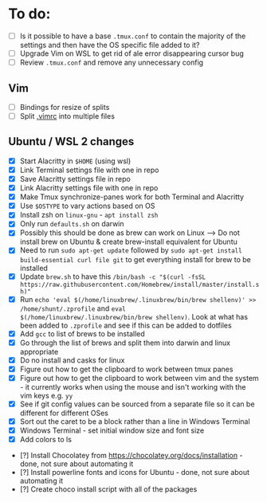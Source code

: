 # To do:

- [ ] Is it possible to have a base `.tmux.conf` to contain the majority of the
  settings and then have the OS specific file added to it?
- [ ] Upgrade Vim on WSL to get rid of ale error disappearing cursor bug
- [ ] Review `.tmux.conf` and remove any unnecessary config

## Vim

- [ ] Bindings for resize of splits
- [ ] Split [.vimrc](./dotfiles/.vimrc) into multiple files

## Ubuntu / WSL 2 changes

- [x] Start Alacritty in `$HOME` (using wsl)
- [x] Link Terminal settings file with one in repo
- [x] Save Alacritty settings file in repo
- [x] Link Alacritty settings file with one in repo
- [x] Make Tmux synchronize-panes work for both Terminal and Alacritty
- [x] Use `$OSTYPE` to vary actions based on OS
- [x] Install zsh on `linux-gnu` - `apt install zsh`
- [x] Only run `defaults.sh` on darwin
- [x] Possibly this should be done as brew can work on Linux --> Do not install brew on Ubuntu & create brew-install equivalent for Ubuntu
- [x] Need to run `sudo apt-get update` followed by `sudo apt-get install build-essential curl file git` to get everything install for brew to be installed
- [x] Update `brew.sh` to have this `/bin/bash -c "$(curl -fsSL https://raw.githubusercontent.com/Homebrew/install/master/install.sh)"`
- [x] Run `echo 'eval $(/home/linuxbrew/.linuxbrew/bin/brew shellenv)' >> /home/shunt/.zprofile` and `eval $(/home/linuxbrew/.linuxbrew/bin/brew shellenv)`. Look at what has been added to `.zprofile` and see if this can be added to dotfiles
- [x] Add `gcc` to list of brews to be installed
- [x] Go through the list of brews and split them into darwin and linux appropriate
- [x] Do no install and casks for linux
- [x] Figure out how to get the clipboard to work between tmux panes
- [x] Figure out how to get the clipboard to work between vim and the system - it currently works when using the mouse and isn't working with the vim keys e.g. `yy`
- [x] See if git config values can be sourced from a separate file so it can be different for different OSes
- [x] Sort out the caret to be a block rather than a line in Windows Terminal
- [x] Windows Terminal - set initial window size and font size
- [x] Add colors to ls

- [?] Install Chocolatey from https://chocolatey.org/docs/installation - done, not sure about automating it
- [?] Install powerline fonts and icons for Ubuntu - done, not sure about automating it
- [?] Create choco install script with all of the packages
